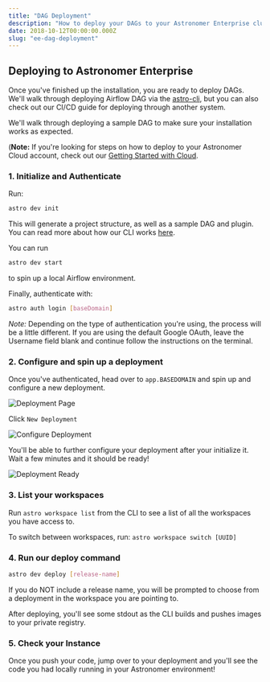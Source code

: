 ```yaml
---
title: "DAG Deployment"
description: "How to deploy your DAGs to your Astronomer Enterprise cluster using the Astronomer CLI."
date: 2018-10-12T00:00:00.000Z
slug: "ee-dag-deployment"
---
```


## Deploying to Astronomer Enterprise

Once you've finished up the installation, you are ready to deploy DAGs. We'll walk through deploying  Airflow DAG via the [astro-cli](https://github.com/astronomer/astro-cli), but you can also check out our CI/CD guide for deploying through another system.

We'll walk through deploying a sample DAG to make sure your installation works as expected.

(**Note:** If you're looking for steps on how to deploy to your Astronomer Cloud account, check out our [Getting Started with Cloud](https://www.astronomer.io/docs/getting-started/).

### 1. Initialize and Authenticate

Run:
```bash
astro dev init
```

This will generate a project structure, as well as a sample DAG and plugin. You can read more about how our CLI works [here](https://www.astronomer.io/docs/cli-quickstart/).

You can run

```bash
astro dev start
```
to spin up a local Airflow environment.

Finally, authenticate with:

```bash
astro auth login [baseDomain]
```

*Note:* Depending on the type of authentication you're using, the process will be a little different. If you are using the default Google OAuth, leave the Username field blank and continue follow the instructions on the terminal.

### 2. Configure and spin up a deployment

Once you've authenticated, head over to `app.BASEDOMAIN` and spin up and configure a new deployment.

![Deployment Page](https://assets2.astronomer.io/main/docs/ee/deployment_page.png)

Click `New Deployment`

![Configure Deployment](https://assets2.astronomer.io/main/docs/ee/configure_deployment.png)

You'll be able to further configure your deployment after your initialize it. Wait a few minutes and it should be ready!

![Deployment Ready](https://assets2.astronomer.io/main/docs/ee/deployment_ready.png)

### 3. List your workspaces

Run `astro workspace list` from the CLI to see a list of all the workspaces you have access to.

To switch between workspaces, run: `astro workspace switch [UUID]`

### 4. Run our deploy command

```bash
astro dev deploy [release-name]
```

If you do NOT include a release name, you will be prompted to choose from a deployment in the workspace you are pointing to.

After deploying, you'll see some stdout as the CLI builds and pushes images to your private registry.

### 5. Check your Instance

Once you push your code, jump over to your deployment and you'll see the code you had locally running in your Astronomer environment!
